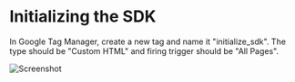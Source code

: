 # Initializing the SDK

In Google Tag Manager, create a new tag and name it "initialize_sdk". The type should be "Custom HTML" and firing trigger should be "All Pages".

![Screenshot](Web-SDK-Integration-Guide/images/Screenshot_1.png)
